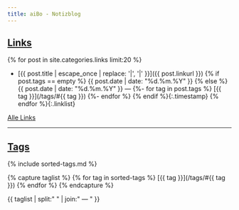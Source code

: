 ```yaml
---
title: aiBo - Notizblog
---
```


## [Links][4]

{% for post in site.categories.links limit:20 %}
* [{{ post.title | escape_once | replace: '|', '&#124;' }}]({{ post.linkurl }})
  {% if post.tags == empty %}
  {{ post.date | date: "%d.%m.%Y" }}
  {% else %}
  {{ post.date | date: "%d.%m.%Y" }}  —
  {%- for tag in post.tags %}
    [{{ tag }}](/tags/#{{ tag }})
  {%- endfor %}
  {% endif %}{:.timestamp}
{% endfor %}{:.linklist}

[Alle Links][4]

[4]: /links/ "Alle Links auflisten"

---

## [Tags][7]

{% include sorted-tags.md %}

{% capture taglist %}
{% for tag in sorted-tags %}
[{{ tag }}](/tags/#{{ tag }})
{% endfor %}
{% endcapture  %}

{{ taglist | split:" " | join:" — " }}

[7]: /tags/ "Alle Posts mit Tags auflisten"
